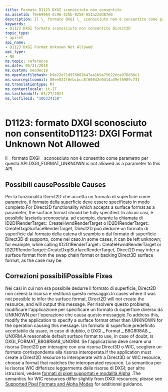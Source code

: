 ```yaml
---
title: Formato D1123 DXGI sconosciuto non consentito
ms.assetid: f9e69964-dc96-425b-8258-051a22dd87e0
description: Il \_ formato DXGI \_ sconosciuto non è consentito come parametro per questa API.
keywords:
- D1123 DXGI formato sconosciuto non consentito Direct2D
topic_type:
- apiref
api_name:
- D1123 DXGI Format Unknown Not Allowed
api_type:
- NA
ms.topic: reference
ms.date: 05/31/2018
ms.custom: seodec18
ms.openlocfilehash: b9e22e71d976b82647aa1b9a75622eca978d38c1
ms.sourcegitcommit: 80ee822f6ebcbcc8f60042e0d14a39ef6989c731
ms.translationtype: MT
ms.contentlocale: it-IT
ms.lasthandoff: 03/27/2021
ms.locfileid: "106334158"
---
```

# <a name="d1123-dxgi-format-unknown-not-allowed"></a><span data-ttu-id="00524-104">D1123: formato DXGI sconosciuto non consentito</span><span class="sxs-lookup"><span data-stu-id="00524-104">D1123: DXGI Format Unknown Not Allowed</span></span>

<span data-ttu-id="00524-105">Il \_ formato DXGI \_ sconosciuto non è consentito come parametro per questa API.</span><span class="sxs-lookup"><span data-stu-id="00524-105">DXGI\_FORMAT\_UNKNOWN is not allowed as a parameter to this API.</span></span>






 

## <a name="possible-causes"></a><span data-ttu-id="00524-106">Possibili cause</span><span class="sxs-lookup"><span data-stu-id="00524-106">Possible Causes</span></span>

<span data-ttu-id="00524-107">Per la funzionalità Direct2D che accetta un formato di superficie come parametro, il formato della superficie deve essere specificato in modo completo.</span><span class="sxs-lookup"><span data-stu-id="00524-107">For Direct2D functionality which accepts a surface format as a parameter, the surface format should be fully specified.</span></span> <span data-ttu-id="00524-108">In alcuni casi, è possibile lasciarla sconosciuta. ad esempio, durante la chiamata di ID2D1RenderTarget:: CreateHwndRenderTarget o ID2D1RenderTarget:: CreateDxgiSurfaceRenderTarget, Direct2D può dedurre un formato di superficie dal formato della catena di scambio o dal formato di superficie Direct3D di supporto, come nel caso.</span><span class="sxs-lookup"><span data-stu-id="00524-108">In some cases, it can be left unknown; for example, while calling ID2D1RenderTarget:: CreateHwndRenderTarget or ID2D1RenderTarget::CreateDxgiSurfaceRenderTarget, Direct2D may infer a surface format from the swap chain format or backing Direct3D surface format, as the case may be.</span></span>

## <a name="possible-fixes"></a><span data-ttu-id="00524-109">Correzioni possibili</span><span class="sxs-lookup"><span data-stu-id="00524-109">Possible Fixes</span></span>

<span data-ttu-id="00524-110">Nei casi in cui non era possibile dedurre il formato di superficie, Direct2D non creerà la risorsa e restituirà questo messaggio.</span><span class="sxs-lookup"><span data-stu-id="00524-110">In cases where it was not possible to infer the surface format, Direct2D will not create the resource, and will output this message.</span></span> <span data-ttu-id="00524-111">Per risolvere questo problema, modificare l'applicazione per specificare un formato di superficie diverso da UNKNOWN per l'operazione che causa questo messaggio.</span><span class="sxs-lookup"><span data-stu-id="00524-111">To address this, modify the application to specify a surface format other than UNKNOWN for the operation causing this message.</span></span> <span data-ttu-id="00524-112">Un formato di superficie predefinito accettabile da usare, in caso di dubbio, è DXGI \_ Format \_ B8G8R8A8 \_ UNORM.</span><span class="sxs-lookup"><span data-stu-id="00524-112">A reasonable default surface format to use, in case of doubt, is DXGI\_FORMAT\_B8G8R8A8\_UNORM.</span></span> <span data-ttu-id="00524-113">Se l'applicazione deve creare una risorsa Direct2D per interagire con una risorsa Direct3D o WIC, scegliere un formato corrispondente alla risorsa interoperata.</span><span class="sxs-lookup"><span data-stu-id="00524-113">If the application must create a Direct2D resource to interoperate with a Direct3D or WIC resource, choose a format that matches the interoperated resource.</span></span> <span data-ttu-id="00524-114">La semantica per le risorse WIC differisce leggermente dalle risorse di DXGI; per altre istruzioni, vedere [formati di pixel supportati e modalità Alpha](supported-pixel-formats-and-alpha-modes.md) .</span><span class="sxs-lookup"><span data-stu-id="00524-114">The semantics for WIC resources differ slightly from DXGI resources; please see [Supported Pixel Formats and Alpha Modes](supported-pixel-formats-and-alpha-modes.md) for additional guidance.</span></span>

 

 




